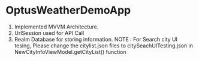 # OptusWeatherDemoApp
1) Implemented MVVM Architecture.
2) UrlSession used for API Call
3) Realm Database for storing information.
NOTE : For Search city UI tesing, Please change the citylist.json files to citySeachUITesting.json in NewCityInfoViewModel.getCityList() function
